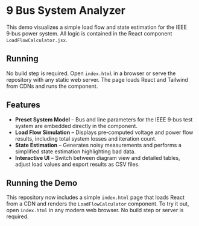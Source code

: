 # 9 Bus System Analyzer

This demo visualizes a simple load flow and state estimation for the IEEE 9‑bus power system. All logic is contained in the React component `LoadFlowCalculator.jsx`.

## Running

No build step is required. Open `index.html` in a browser or serve the repository with any static web server. The page loads React and Tailwind from CDNs and runs the component.

## Features

- **Preset System Model** – Bus and line parameters for the IEEE 9‑bus test system are embedded directly in the component.
- **Load Flow Simulation** – Displays pre‑computed voltage and power flow results, including total system losses and iteration count.
- **State Estimation** – Generates noisy measurements and performs a simplified state estimation highlighting bad data.
- **Interactive UI** – Switch between diagram view and detailed tables, adjust load values and export results as CSV files.

## Running the Demo

This repository now includes a simple `index.html` page that loads React from a CDN and renders the `LoadFlowCalculator` component. To try it out, open `index.html` in any modern web browser. No build step or server is required.

